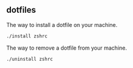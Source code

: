 ## dotfiles

The way to install a dotfile on your machine.

```sh
./install zshrc
```

The way to remove a dotfile from your machine.

```sh
./uninstall zshrc
```

